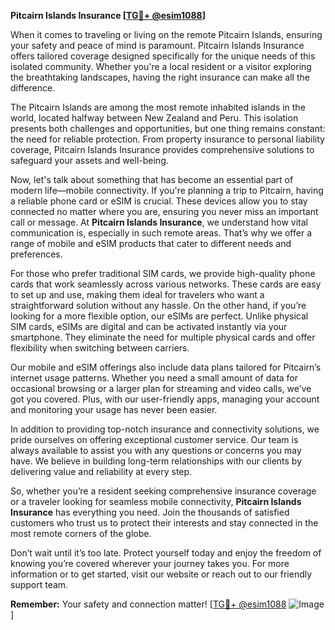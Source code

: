 **Pitcairn Islands Insurance [[TG💪+ @esim1088](https://t.me/s/esim1088)]**

When it comes to traveling or living on the remote Pitcairn Islands, ensuring your safety and peace of mind is paramount. Pitcairn Islands Insurance offers tailored coverage designed specifically for the unique needs of this isolated community. Whether you're a local resident or a visitor exploring the breathtaking landscapes, having the right insurance can make all the difference.

The Pitcairn Islands are among the most remote inhabited islands in the world, located halfway between New Zealand and Peru. This isolation presents both challenges and opportunities, but one thing remains constant: the need for reliable protection. From property insurance to personal liability coverage, Pitcairn Islands Insurance provides comprehensive solutions to safeguard your assets and well-being.

Now, let's talk about something that has become an essential part of modern life—mobile connectivity. If you're planning a trip to Pitcairn, having a reliable phone card or eSIM is crucial. These devices allow you to stay connected no matter where you are, ensuring you never miss an important call or message. At **Pitcairn Islands Insurance**, we understand how vital communication is, especially in such remote areas. That’s why we offer a range of mobile and eSIM products that cater to different needs and preferences.

For those who prefer traditional SIM cards, we provide high-quality phone cards that work seamlessly across various networks. These cards are easy to set up and use, making them ideal for travelers who want a straightforward solution without any hassle. On the other hand, if you’re looking for a more flexible option, our eSIMs are perfect. Unlike physical SIM cards, eSIMs are digital and can be activated instantly via your smartphone. They eliminate the need for multiple physical cards and offer flexibility when switching between carriers.

Our mobile and eSIM offerings also include data plans tailored for Pitcairn’s internet usage patterns. Whether you need a small amount of data for occasional browsing or a larger plan for streaming and video calls, we’ve got you covered. Plus, with our user-friendly apps, managing your account and monitoring your usage has never been easier.

In addition to providing top-notch insurance and connectivity solutions, we pride ourselves on offering exceptional customer service. Our team is always available to assist you with any questions or concerns you may have. We believe in building long-term relationships with our clients by delivering value and reliability at every step.

So, whether you’re a resident seeking comprehensive insurance coverage or a traveler looking for seamless mobile connectivity, **Pitcairn Islands Insurance** has everything you need. Join the thousands of satisfied customers who trust us to protect their interests and stay connected in the most remote corners of the globe.

Don’t wait until it’s too late. Protect yourself today and enjoy the freedom of knowing you’re covered wherever your journey takes you. For more information or to get started, visit our website or reach out to our friendly support team.

**Remember:** Your safety and connection matter! [[TG💪+ @esim1088](https://t.me/s/esim1088) ![Image](https://i.postimg.cc/Y0z9fWf4/image.png)]